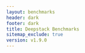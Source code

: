 ```yaml
---
layout: benchmarks
header: dark
footer: dark
title: Deepstack Benchmarks
sitemap_exclude: true
version: v1.9.0
---
```

